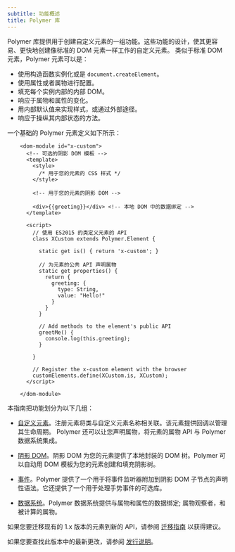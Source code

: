 ```yaml
---
subtitle: 功能概述
title: Polymer 库
---
```


Polymer 库提供用于创建自定义元素的一组功能。这些功能的设计，使其更容易、更快地创建像标准的 DOM 元素一样工作的自定义元素。
类似于标准 DOM 元素，Polymer 元素可以是：

* 使用构造函数实例化或是 `document.createElement`。
* 使用属性或者属物进行配置。
* 填充每个实例内部的内部 DOM。
* 响应于属物和属性的变化。
* 用内部默认值来实现样式，或通过外部途径。
* 响应于操纵其内部状态的方法。

一个基础的 Polymer 元素定义如下所示：

```
    <dom-module id="x-custom">
      <!-- 可选的阴影 DOM 模板 -->
      <template>
        <style>
          /* 用于您的元素的 CSS 样式 */
        </style>

        <!-- 用于您的元素的阴影 DOM -->

        <div>{{greeting}}</div> <!-- 本地 DOM 中的数据绑定 -->
      </template>

      <script>
        // 使用 ES2015 的类定义元素的 API
        class XCustom extends Polymer.Element {

          static get is() { return 'x-custom'; }

          // 为元素的公共 API 声明属物
          static get properties() {
            return {
              greeting: {
                type: String,
                value: "Hello!"
              }
            }
          }

          // Add methods to the element's public API
          greetMe() {
            console.log(this.greeting);
          }

        }

        // Register the x-custom element with the browser
        customElements.define(XCustom.is, XCustom);
      </script>

    </dom-module>
```


本指南把功能划分为以下几组：

*   [自定义元素](custom-elements)。注册元素将类与自定义元素名称相关联。该元素提供回调以管理其生命周期。
    Polymer 还可以让您声明属物，将元素的属物 API 与 Polymer 数据系统集成。

*   [阴影 DOM](shadow-dom)。阴影 DOM 为您的元素提供了本地封装的 DOM 树。Polymer 可以自动用 DOM 模板为您的元素创建和填充阴影树。

*   [事件](events)。Polymer 提供了一个用于将事件监听器附加到阴影 DOM 子节点的声明性语法。它还提供了一个用于处理手势事件的可选库。

*   [数据系统](data-system)。Polymer 数据系统提供与属物和属性的数据绑定; 属物观察者，和被计算的属物。


如果您要迁移现有的 1.x 版本的元素到新的 API，请参阅
[迁移指南](/2.0/docs/upgrade) 以获得建议。

如果您要查找此版本中的最新更改，请参阅
[发行说明](/2.0/docs/release-notes)。
